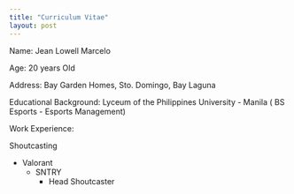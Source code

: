 ```yaml
---
title: "Curriculum Vitae"
layout: post
---
```


Name: Jean Lowell Marcelo

Age: 20 years Old

Address: Bay Garden Homes, Sto. Domingo, Bay Laguna

Educational Background: Lyceum of the Philippines University - Manila ( BS Esports - Esports Management)

Work Experience:

Shoutcasting
- Valorant  
  - SNTRY
    - Head Shoutcaster


